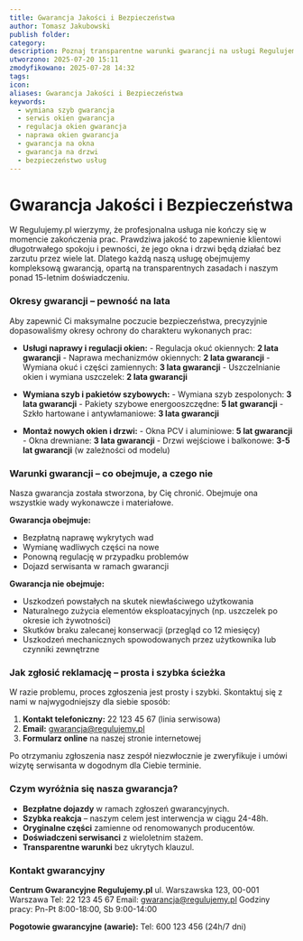 ```yaml
---
title: Gwarancja Jakości i Bezpieczeństwa
author: Tomasz Jakubowski
publish folder:
category:
description: Poznaj transparentne warunki gwarancji na usługi Regulujemy.pl. Zapewniamy do 5 lat ochrony na serwis, naprawę i montaż okien oraz drzwi. Sprawdź naszą szybką ścieżkę zgłoszeń.
utworzono: 2025-07-20 15:11
zmodyfikowano: 2025-07-28 14:32
tags:
icon:
aliases: Gwarancja Jakości i Bezpieczeństwa
keywords:
  - wymiana szyb gwarancja
  - serwis okien gwarancja
  - regulacja okien gwarancja
  - naprawa okien gwarancja
  - gwarancja na okna
  - gwarancja na drzwi
  - bezpieczeństwo usług
---
```

# Gwarancja Jakości i Bezpieczeństwa

W Regulujemy.pl wierzymy, że profesjonalna usługa nie kończy się w momencie zakończenia prac. Prawdziwa jakość to zapewnienie klientowi długotrwałego spokoju i pewności, że jego okna i drzwi będą działać bez zarzutu przez wiele lat. Dlatego każdą naszą usługę obejmujemy kompleksową gwarancją, opartą na transparentnych zasadach i naszym ponad 15-letnim doświadczeniu.

### Okresy gwarancji – pewność na lata

Aby zapewnić Ci maksymalne poczucie bezpieczeństwa, precyzyjnie dopasowaliśmy okresy ochrony do charakteru wykonanych prac:

- **Usługi naprawy i regulacji okien:**
		- Regulacja okuć okiennych: **2 lata gwarancji**
		- Naprawa mechanizmów okiennych: **2 lata gwarancji**
		- Wymiana okuć i części zamiennych: **3 lata gwarancji**
		- Uszczelnianie okien i wymiana uszczelek: **2 lata gwarancji**

- **Wymiana szyb i pakietów szybowych:**
		- Wymiana szyb zespolonych: **3 lata gwarancji**
		- Pakiety szybowe energooszczędne: **5 lat gwarancji**
		- Szkło hartowane i antywłamaniowe: **3 lata gwarancji**

- **Montaż nowych okien i drzwi:**
		- Okna PCV i aluminiowe: **5 lat gwarancji**
		- Okna drewniane: **3 lata gwarancji**
		- Drzwi wejściowe i balkonowe: **3-5 lat gwarancji** (w zależności od modelu)

### Warunki gwarancji – co obejmuje, a czego nie

Nasza gwarancja została stworzona, by Cię chronić. Obejmuje ona wszystkie wady wykonawcze i materiałowe.

**Gwarancja obejmuje:**
- Bezpłatną naprawę wykrytych wad
- Wymianę wadliwych części na nowe
- Ponowną regulację w przypadku problemów
- Dojazd serwisanta w ramach gwarancji

**Gwarancja nie obejmuje:**
- Uszkodzeń powstałych na skutek niewłaściwego użytkowania
- Naturalnego zużycia elementów eksploatacyjnych (np. uszczelek po okresie ich żywotności)
- Skutków braku zalecanej konserwacji (przegląd co 12 miesięcy)
- Uszkodzeń mechanicznych spowodowanych przez użytkownika lub czynniki zewnętrzne

### Jak zgłosić reklamację – prosta i szybka ścieżka

W razie problemu, proces zgłoszenia jest prosty i szybki. Skontaktuj się z nami w najwygodniejszy dla siebie sposób:

1.  **Kontakt telefoniczny:** 22 123 45 67 (linia serwisowa)
2.  **Email:** gwarancja@regulujemy.pl
3.  **Formularz online** na naszej stronie internetowej

Po otrzymaniu zgłoszenia nasz zespół niezwłocznie je zweryfikuje i umówi wizytę serwisanta w dogodnym dla Ciebie terminie.

### Czym wyróżnia się nasza gwarancja?

- **Bezpłatne dojazdy** w ramach zgłoszeń gwarancyjnych.
- **Szybka reakcja** – naszym celem jest interwencja w ciągu 24-48h.
- **Oryginalne części** zamienne od renomowanych producentów.
- **Doświadczeni serwisanci** z wieloletnim stażem.
- **Transparentne warunki** bez ukrytych klauzul.

### Kontakt gwarancyjny

**Centrum Gwarancyjne Regulujemy.pl**
ul. Warszawska 123, 00-001 Warszawa
Tel: 22 123 45 67
Email: gwarancja@regulujemy.pl
Godziny pracy: Pn-Pt 8:00-18:00, Sb 9:00-14:00

**Pogotowie gwarancyjne (awarie):**
Tel: 600 123 456 (24h/7 dni)
